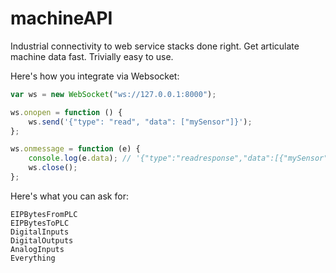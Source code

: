 # machineAPI

Industrial connectivity to web service stacks done right. Get articulate machine data fast. Trivially easy to use.

Here's how you integrate via Websocket:
```javascript
var ws = new WebSocket("ws://127.0.0.1:8000");

ws.onopen = function () {
	ws.send('{"type": "read", "data": ["mySensor"]}');
};

ws.onmessage = function (e) {
	console.log(e.data); // '{"type":"readresponse","data":[{"mySensor":false}]}'
	ws.close();
};
```
Here's what you can ask for:

```
EIPBytesFromPLC
EIPBytesToPLC
DigitalInputs
DigitalOutputs
AnalogInputs
Everything
```
